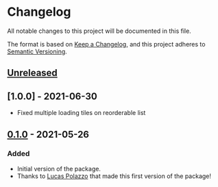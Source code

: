 # Changelog

All notable changes to this project will be documented in this file.

The format is based on [Keep a Changelog](https://keepachangelog.com/en/1.0.0/),
and this project adheres to [Semantic Versioning](https://semver.org/spec/v2.0.0.html).

## [Unreleased]

## [1.0.0] - 2021-06-30

- Fixed multiple loading tiles on reorderable list

## [0.1.0] - 2021-05-26

### Added

- Initial version of the package.
- Thanks to [Lucas Polazzo](https://gitlab.com/LucazzP) that made
  this first version of the package!

[Unreleased]: https://gitlab.com/snowman-labs/flutter-devs/project_base_snow/-/compare/master...v0.1.0
[0.1.0]: https://gitlab.com/snowman-labs/flutter-devs/project_base_snow/-/tags/v0.1.0
